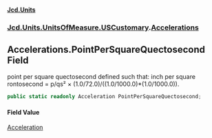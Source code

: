 #### [Jcd.Units](index 'index')
### [Jcd.Units.UnitsOfMeasure.USCustomary](Jcd.Units.UnitsOfMeasure.USCustomary 'Jcd.Units.UnitsOfMeasure.USCustomary').[Accelerations](Accelerations 'Jcd.Units.UnitsOfMeasure.USCustomary.Accelerations')

## Accelerations.PointPerSquareQuectosecond Field

point per square quectosecond defined such that: inch per square rontosecond = p/qs² ×
(1.0/72.0)/((1.0/1000.0)*(1.0/1000.0)).

```csharp
public static readonly Acceleration PointPerSquareQuectosecond;
```

#### Field Value
[Acceleration](Acceleration 'Jcd.Units.UnitTypes.Acceleration')